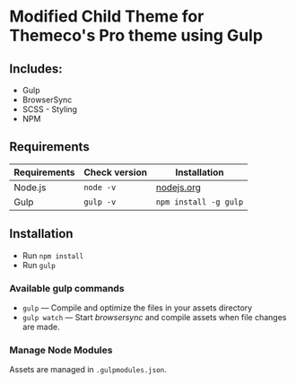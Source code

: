 # Modified Child Theme for Themeco's Pro theme using Gulp

## Includes:
* Gulp
* BrowserSync
* SCSS - Styling
* NPM

## Requirements

| Requirements    | Check version| Installation
| --------------- | ------------ | ------------- |
| Node.js         | `node -v`    | [nodejs.org](http://nodejs.org/) |
| Gulp            | `gulp -v`    | `npm install -g gulp` |

## Installation

* Run `npm install`
* Run `gulp`

### Available gulp commands

* `gulp` — Compile and optimize the files in your assets directory
* `gulp watch` — Start *browsersync* and compile assets when file changes are made.

### Manage Node Modules

Assets are managed in `.gulpmodules.json`.
